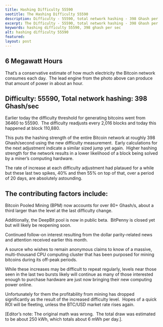 ```yaml
---
title: Hashing Difficulty 55590
seotitle: The Hashing Difficulty 55590
description: Difficulty - 55590, total network hashing - 398 Ghash per sec
excerpt: The Difficulty - 55590, total network hashing - 398 Ghash per sec
keywords: hashing difficulty 55590, 398 ghash per sec
alt: hashing difficulty 55590
featured: 
layout: post
---
```


<h2>6 Megawatt Hours</h2>

<p>That’s a conservative estimate of how much electricity the Bitcoin network consumes each day.  The lead engine from the photo above can produce that amount of power in about an hour.</p>

<h2>Difficulty: 55590, Total network hashing: 398 Ghash/sec</h2>

<p>Earlier today the difficulty threshold for generating bitcoins went from 36460 to 55590.  The difficulty readjusts every 2,016 blocks and today this happened at block 110,880.</p>

<p>This puts the hashing strength of the entire Bitcoin network at roughly 398 Ghash/second using the new difficulty measurement.  Early calculations for the next adjustment indicate a similar sized jump yet again.  Higher hashing strength for the network results in a lower likelihood of a block being solved by a miner’s computing hardware.</p>

<p>The rate of increase at each difficulty adjustment had plataued for a while but these last two spikes, 40% and then 55% on top of that, over a period of 20 days, are absolutely astounding.</p>

<h2>The contributing factors include:</h2>

<p>Bitcoin Pooled Mining (BPM) now accounts for over 80+ Ghash/s, about a third larger than the level at the last difficulty change.</p>

<p>Additionally, the DeepBit pool is now in public beta.  BitPenny is closed yet but will likely be reopening soon.</p>

<p>Continued follow-on interest resulting from the dollar parity-related news and attention received earlier this month.</p>

<p>A source who wishes to remain anonymous claims to know of a massive, multi-thousand CPU computing cluster that has been purposed for mining bitcoins during its off-peak periods.</p>

<p>While these increases may be difficult to repeat regularly, levels near those seen in the last two bursts likely will continue as many of those interested enough to purchase hardware are just now bringing their new computing power online.</p>

<p>Unfortunately for them the profitability from mining has dropped significantly as the result of the increased difficulty level.  Hopes of a quick ROI will be fleeting, unless the BTC/USD market rate rises again.</p>

<p>[Editor’s note: The original math was wrong.  The total draw was estimated to be about 250 kWh, which totals about 6 mWh per day.].</p>

